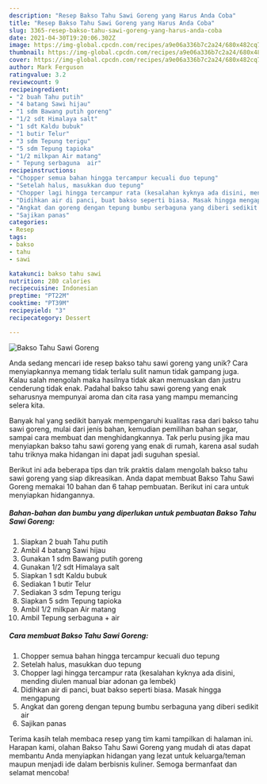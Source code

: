 ```yaml
---
description: "Resep Bakso Tahu Sawi Goreng yang Harus Anda Coba"
title: "Resep Bakso Tahu Sawi Goreng yang Harus Anda Coba"
slug: 3365-resep-bakso-tahu-sawi-goreng-yang-harus-anda-coba
date: 2021-04-30T19:20:06.302Z
image: https://img-global.cpcdn.com/recipes/a9e06a336b7c2a24/680x482cq70/bakso-tahu-sawi-goreng-foto-resep-utama.jpg
thumbnail: https://img-global.cpcdn.com/recipes/a9e06a336b7c2a24/680x482cq70/bakso-tahu-sawi-goreng-foto-resep-utama.jpg
cover: https://img-global.cpcdn.com/recipes/a9e06a336b7c2a24/680x482cq70/bakso-tahu-sawi-goreng-foto-resep-utama.jpg
author: Mark Ferguson
ratingvalue: 3.2
reviewcount: 9
recipeingredient:
- "2 buah Tahu putih"
- "4 batang Sawi hijau"
- "1 sdm Bawang putih goreng"
- "1/2 sdt Himalaya salt"
- "1 sdt Kaldu bubuk"
- "1 butir Telur"
- "3 sdm Tepung terigu"
- "5 sdm Tepung tapioka"
- "1/2 milkpan Air matang"
- " Tepung serbaguna  air"
recipeinstructions:
- "Chopper semua bahan hingga tercampur kecuali duo tepung"
- "Setelah halus, masukkan duo tepung"
- "Chopper lagi hingga tercampur rata (kesalahan kyknya ada disini, mending diulen manual biar adonan ga lembek)"
- "Didihkan air di panci, buat bakso seperti biasa. Masak hingga mengapung"
- "Angkat dan goreng dengan tepung bumbu serbaguna yang diberi sedikit air"
- "Sajikan panas"
categories:
- Resep
tags:
- bakso
- tahu
- sawi

katakunci: bakso tahu sawi 
nutrition: 280 calories
recipecuisine: Indonesian
preptime: "PT22M"
cooktime: "PT39M"
recipeyield: "3"
recipecategory: Dessert

---
```



![Bakso Tahu Sawi Goreng](https://img-global.cpcdn.com/recipes/a9e06a336b7c2a24/680x482cq70/bakso-tahu-sawi-goreng-foto-resep-utama.jpg)

Anda sedang mencari ide resep bakso tahu sawi goreng yang unik? Cara menyiapkannya memang tidak terlalu sulit namun tidak gampang juga. Kalau salah mengolah maka hasilnya tidak akan memuaskan dan justru cenderung tidak enak. Padahal bakso tahu sawi goreng yang enak seharusnya mempunyai aroma dan cita rasa yang mampu memancing selera kita.

Banyak hal yang sedikit banyak mempengaruhi kualitas rasa dari bakso tahu sawi goreng, mulai dari jenis bahan, kemudian pemilihan bahan segar, sampai cara membuat dan menghidangkannya. Tak perlu pusing jika mau menyiapkan bakso tahu sawi goreng yang enak di rumah, karena asal sudah tahu triknya maka hidangan ini dapat jadi suguhan spesial.




Berikut ini ada beberapa tips dan trik praktis dalam mengolah bakso tahu sawi goreng yang siap dikreasikan. Anda dapat membuat Bakso Tahu Sawi Goreng memakai 10 bahan dan 6 tahap pembuatan. Berikut ini cara untuk menyiapkan hidangannya.

<!--inarticleads1-->

##### Bahan-bahan dan bumbu yang diperlukan untuk pembuatan Bakso Tahu Sawi Goreng:

1. Siapkan 2 buah Tahu putih
1. Ambil 4 batang Sawi hijau
1. Gunakan 1 sdm Bawang putih goreng
1. Gunakan 1/2 sdt Himalaya salt
1. Siapkan 1 sdt Kaldu bubuk
1. Sediakan 1 butir Telur
1. Sediakan 3 sdm Tepung terigu
1. Siapkan 5 sdm Tepung tapioka
1. Ambil 1/2 milkpan Air matang
1. Ambil  Tepung serbaguna + air




<!--inarticleads2-->

##### Cara membuat Bakso Tahu Sawi Goreng:

1. Chopper semua bahan hingga tercampur kecuali duo tepung
1. Setelah halus, masukkan duo tepung
1. Chopper lagi hingga tercampur rata (kesalahan kyknya ada disini, mending diulen manual biar adonan ga lembek)
1. Didihkan air di panci, buat bakso seperti biasa. Masak hingga mengapung
1. Angkat dan goreng dengan tepung bumbu serbaguna yang diberi sedikit air
1. Sajikan panas




Terima kasih telah membaca resep yang tim kami tampilkan di halaman ini. Harapan kami, olahan Bakso Tahu Sawi Goreng yang mudah di atas dapat membantu Anda menyiapkan hidangan yang lezat untuk keluarga/teman maupun menjadi ide dalam berbisnis kuliner. Semoga bermanfaat dan selamat mencoba!
